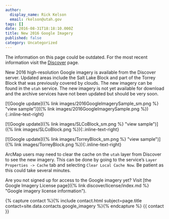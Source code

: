 ```yaml
---
author:
  display_name: Rick Kelson
  email: rkelson@utah.gov
tags: []
date: 2016-08-31T18:18:10.000Z
title: New 2016 Google Imagery
published: false
category: Uncategorized
---
```


<div class="grid pop">
  <p class="text-center">The information on this page could be outdated. For the most recent information visit the <a href="{% link discover/index.html %}">Discover</a> page.</p>
</div>

New 2016 high-resolution Google imagery is available from the Discover server. Updated areas include the Salt Lake Block and part of the Torrey Block that was previously covered by clouds. The new imagery can be found in the `utah` service. The new imagery is not yet available for download and the archive services have not been updated but should be very soon.

[![Google update]({% link images/2016GoogleImagerySample_sm.png %} "view sample")]({% link images/2016GoogleImagerySample.png %}){:.inline-text-right}

[![Google update]({% link images/SLCoBlock_sm.png %} "view sample")]({% link images/SLCoBlock.png %}){:.inline-text-right}

[![Google update]({% link images/TorreyBlock_sm.png %} "view sample")]({% link images/TorreyBlock.png %}){:.inline-text-right}

ArcMap users may need to clear the cache on the `utah` layer from Discover to see the new imagery. This can be done by going to the service’s `Layer Properties -> Cache` tab and selecting `Clear Local Cache Now`. Be patient as this could take several minutes.

Are you not signed up for access to the Google imagery yet? Visit [the Google Imagery License page]({% link discover/license/index.md %} "Google imagery license information").

{% capture contact %}{% include contact.html subject=page.title contact=site.data.contacts.google_imagery %}{% endcapture %}
{{ contact }}
